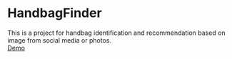 # HandbagFinder 
This is a project for handbag identification and recommendation based on image from social media or photos.<br>
[Demo](http://184.73.34.135/predict)
